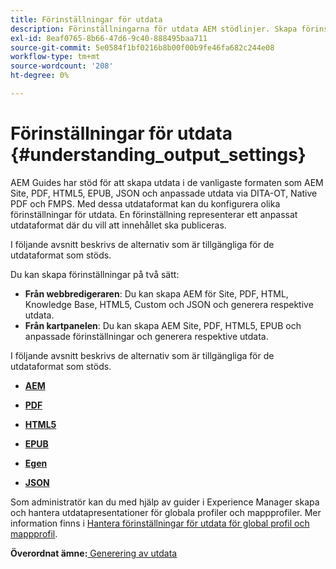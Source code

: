 ```yaml
---
title: Förinställningar för utdata
description: Förinställningarna för utdata AEM stödlinjer. Skapa förinställningar för utdata från webbredigeraren och kartkontrollpanelen för AEM, PDF, HTML 5, EPUB, anpassade format och JSON-format.
exl-id: 8eaf0765-8b66-47d6-9c40-888495baa711
source-git-commit: 5e0584f1bf0216b8b00f00b9fe46fa682c244e08
workflow-type: tm+mt
source-wordcount: '208'
ht-degree: 0%

---
```


# Förinställningar för utdata {#understanding_output_settings}

AEM Guides har stöd för att skapa utdata i de vanligaste formaten som AEM Site, PDF, HTML5, EPUB, JSON och anpassade utdata via DITA-OT, Native PDF och FMPS. Med dessa utdataformat kan du konfigurera olika förinställningar för utdata. En förinställning representerar ett anpassat utdataformat där du vill att innehållet ska publiceras.

I följande avsnitt beskrivs de alternativ som är tillgängliga för de utdataformat som stöds.

Du kan skapa förinställningar på två sätt:

- **Från webbredigeraren**: Du kan skapa AEM för Site, PDF, HTML, Knowledge Base, HTML5, Custom och JSON och generera respektive utdata.
- **Från kartpanelen**: Du kan skapa AEM Site, PDF, HTML5, EPUB och anpassade förinställningar och generera respektive utdata.

I följande avsnitt beskrivs de alternativ som är tillgängliga för de utdataformat som stöds.

- **[AEM](generate-output-aem-site.md)**

- **[PDF](generate-output-pdf.md)**

- **[HTML5](generate-output-html5.md)**

- **[EPUB](generate-output-epub.md)**

- **[Egen](generate-output-custom.md)**

- **[JSON](generate-output-json.md)**

Som administratör kan du med hjälp av guider i Experience Manager skapa och hantera utdatapresentationer för globala profiler och mappprofiler. Mer information finns i [Hantera förinställningar för utdata för global profil och mappprofil](./web-editor-manage-output-presets.md).

**Överordnat ämne:**[ Generering av utdata](generate-output.md)
